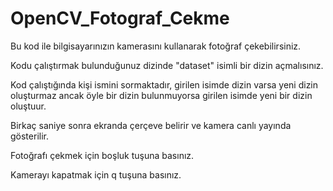 # OpenCV_Fotograf_Cekme
Bu kod ile bilgisayarınızın kamerasını kullanarak fotoğraf çekebilirsiniz. 

Kodu çalıştırmak bulunduğunuz dizinde  "dataset" isimli bir dizin açmalısınız.

Kod çalıştığında kişi ismini sormaktadır, girilen isimde dizin varsa yeni dizin oluşturmaz ancak öyle bir dizin bulunmuyorsa girilen isimde yeni bir dizin oluştuur.

Birkaç saniye sonra ekranda çerçeve belirir ve kamera canlı yayında gösterilir.

Fotoğrafı çekmek için boşluk tuşuna basınız.

Kamerayı kapatmak için q tuşuna basınız.
